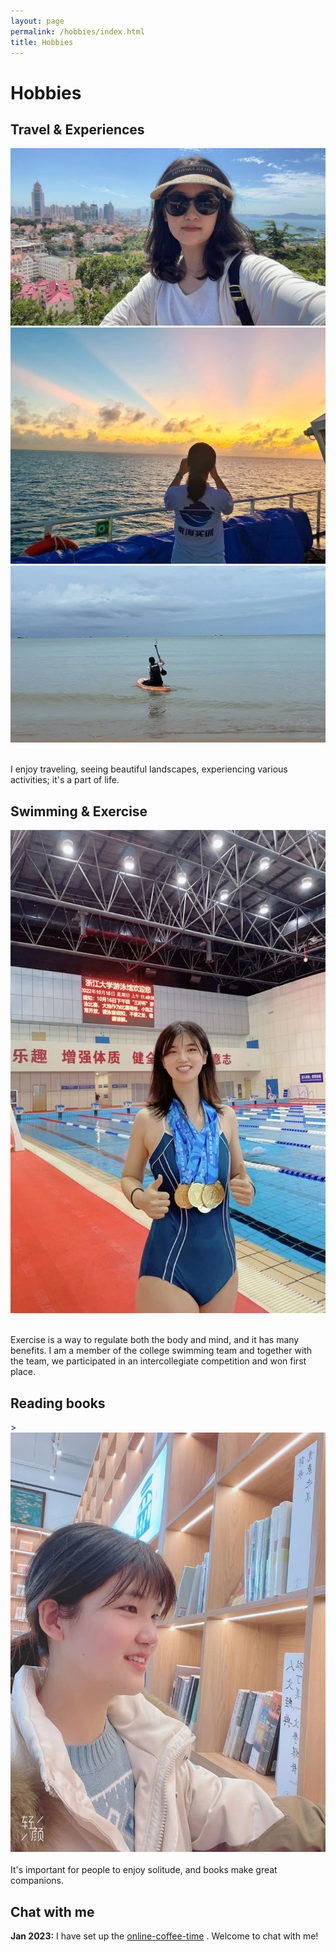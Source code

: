 ```yaml
---
layout: page
permalink: /hobbies/index.html
title: Hobbies
---
```


# Hobbies

## Travel & Experiences

<div class="third">
<img src="/images/tra1.jpg">

<img src="/images/tra2.jpg">

<img src="/images/tri3.jpg">
</div >

<br>I enjoy traveling, seeing beautiful landscapes, experiencing various activities; it's a part of life.

## Swimming & Exercise

<div class="third">
<img src="/images/swm1.jpg">
</div >

<br>Exercise is a way to regulate both the body and mind, and it has many benefits. I am a member of the college swimming team and together with the team, we participated in an intercollegiate competition and won first place.


## Reading books

<div class="third">>
<img src="/images/book3.jpg">
</div>
<br>It's important for people to enjoy solitude, and books make great companions.

## Chat with me

**Jan 2023:** I have set up the [online-coffee-time](https://calendly.com/jiangyiyi/30min?back=1&month=2023-09) . Welcome to chat with me!

<!-- Calendly inline widget begin -->

<div class="calendly-inline-widget" data-url="https://calendly.com/jiangyiyi/30min?back=1&month=2023-09" style="min-width:320px;height:630px;"></div>
<script type="text/javascript" src="https://assets.calendly.com/assets/external/widget.js" async></script>
<!-- Calendly inline widget end -->

